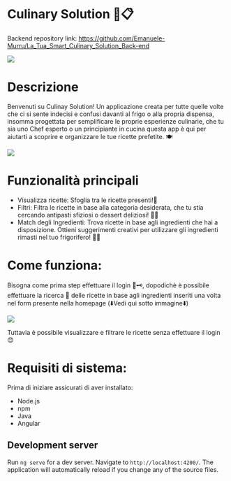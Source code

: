 # Culinary Solution 🍲📋

Backend repository link: https://github.com/Emanuele-Murru/La_Tua_Smart_Culinary_Solution_Back-end

<img src="https://res.cloudinary.com/dqb58ynfc/image/upload/v1696264651/px9z1suoi1uth5bpqfod.png">

# Descrizione

Benvenuti su Culinay Solution! Un applicazione creata per tutte quelle volte che ci si sente indecisi e confusi davanti al frigo o alla propria dispensa, insomma progettata per semplificare le proprie esperienze culinarie, che tu sia uno Chef esperto o un principiante in cucina questa app è qui per aiutarti a scoprire e organizzare le tue ricette prefetite. 🍽️

<img src="https://res.cloudinary.com/dqb58ynfc/image/upload/v1695998139/yyb8obidhadja02hssat.png">

# Funzionalità principali
- Visualizza ricette: Sfoglia tra le ricette presenti!🍝
- Filtri: Filtra le ricette in base alla categoria desiderata, che tu stia cercando antipasti sfiziosi o dessert deliziosi! 🍰🍴
- Match degli Ingredienti: Trova ricette in base agli ingredienti che hai a disposizione. Ottieni suggerimenti creativi per utilizzare gli ingredienti rimasti nel tuo frigorifero! 🥦🍅

# Come funziona:
Bisogna come prima step effettuare il login 🔐🗝️, dopodichè è possibile effettuare la ricerca 🔎 delle ricette in base agli ingredienti inseriti una volta nel form presente nella homepage (⬇️Vedi qui sotto immagine⬇️)

<img src="https://res.cloudinary.com/dqb58ynfc/image/upload/v1695998139/pafwm19yasufo2andqdp.png">

 Tuttavia è possibile visualizzare e filtrare le ricette senza effettuare il login 😊

# Requisiti di sistema:
Prima di iniziare assicurati di aver installato:
- Node.js
- npm
- Java
- Angular

## Development server

Run `ng serve` for a dev server. Navigate to `http://localhost:4200/`. The application will automatically reload if you change any of the source files.
